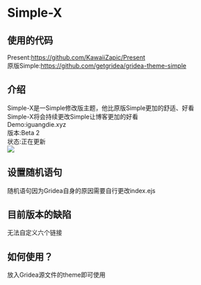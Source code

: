 # Simple-X
## 使用的代码
Present:https://github.com/KawaiiZapic/Present<br>
原版Simple:https://github.com/getgridea/gridea-theme-simple
## 介绍
Simple-X是一Simple修改版主题，他比原版Simple更加的舒适、好看<br>
Simple-X将会持续更改Simple让博客更加的好看<br>
Demo:iguangdie.xyz<br>
版本:Beta 2<br>
状态:正在更新<br>
![](http://phyllisjohnson.herokuapp.com/Simple-X-Readme/simplex-sh.png)
## 设置随机语句
随机语句因为Gridea自身的原因需要自行更改index.ejs
## 目前版本的缺陷
无法自定义六个链接
## 如何使用？
放入Gridea源文件的theme即可使用
